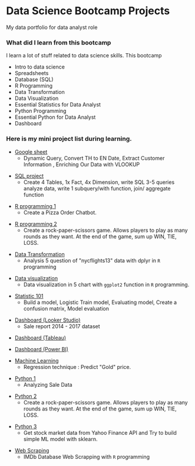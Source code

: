 # Data Science Bootcamp Projects
My data portfolio for data analyst role

### What did I learn from this bootcamp

I learn a lot of stuff related to data science skills. This bootcamp

- Intro to data science
- Spreadsheets
- Database (SQL)
- R Programming
- Data Transformation
- Data Visualization
- Essential Statistics for Data Analyst
- Python Programming
- Essential Python for Data Analyst
- Dashboard


### Here is my mini project list during learning.

<a name="Google-sheet"></a>
- [Google sheet](https://docs.google.com/spreadsheets/d/1dFCHuTX7ymR2x0HnTkc9BtOAQAjqmEXYhRDzH193wyY/edit?usp=sharing)
  - Dynamic Query, Convert TH to EN Date, Extract Customer Information , Enriching Our Data with VLOOKUP

<a name="SQL"></a>
- [SQL project](https://replit.com/@wannayachinsaar/restaurantbatch08sql)
  - Create 4 Tables, 1x Fact, 4x Dimension, write SQL 3-5 queries analyze data, write 1 subquery/with function, join/ aggregate function

<a name="R1"></a>
- [R programming 1](https://replit.com/@wannayachinsaar/Pizzachatbotbatch08R#main.r)
  - Create a Pizza Order Chatbot.

<a name="R2"></a>
- [R programming 2](https://replit.com/@wannayachinsaar/RoShamBobatch08R#main.r)
  - Create a rock-paper-scissors game. Allows players to play as many rounds as they want. At the end of the game, sum up WIN, TIE, LOSS.

<a name="Data-Trans"></a>
- [Data Transformation](https://datalore.jetbrains.com/notebook/9QkRGy5aNsGTjlzfD5G9Mj/K1qqdPbw0JP2AwteKvQxGC)
  - Analysis 5 question of "nycflights13" data with dplyr in `R` programming

<a name="Data-vis"></a>
- [Data visualization](https://drive.google.com/file/d/190k5Vb-BaOaLQwtoet5jTjWF7bOoYfEE/view?usp=sharing)
  - Data visualization in 5 chart with `ggplot2` function in `R` programming.

<a name="Stat"></a>
- [Statistic 101](https://drive.google.com/file/d/1zYR3n0zUlOjz0k52IAczNBqDFGatTt8a/view?usp=sharing)
  - Build a model, Logistic Train model, Evaluating model, Create a confusion matrix, Model evaluation

<a name="Looker"></a>
- [Dashboard (Looker Studio)](https://lookerstudio.google.com/reporting/5804cce3-e40b-4e64-8a0f-a246f45d1769)
  - Sale report 2014 - 2017 dataset

<a name="Tableau"></a>
- [Dashboard (Tableau)](https://public.tableau.com/app/profile/nattapat.lertpiriyametha/viz/Myfirsttableau_16716052889070/Myfirstdashbord)

<a name="Power-BI"></a>
- [Dashboard (Power BI)](https://drive.google.com/file/d/14DEX9qXHbQWnlAJScIBYK6If_Uwg3gJe/view?usp=sharing)

<a name="ML"></a>
- [Machine Learning](https://datalore.jetbrains.com/notebook/9QkRGy5aNsGTjlzfD5G9Mj/bsQPk5y5QQyTgZgEMmSCfV)
  - Regression technique : Predict "Gold" price.

<a name="Python1"></a>
- [Python 1](https://colab.research.google.com/drive/1YdfnBt2axapapaK2KKT2M9HYoKZDumny?usp=sharing)
  - Analyzing Sale Data

<a name="Python2"></a>
- [Python 2](https://colab.research.google.com/drive/1SCnKmMlClJ_qhwxe7X5k1m0lLyqgomUY?usp=sharing)
  - Create a rock-paper-scissors game. Allows players to play as many rounds as they want. At the end of the game, sum up WIN, TIE, LOSS.

<a name="Python3"></a>
- [Python 3](https://colab.research.google.com/drive/1S2YYnu-7qcy6m3tmmQHLQ1NgQzuiMyKO?usp=sharing#scrollTo=kh-FBIrfrvE9) 
  - Get stock market data from Yahoo Finance API and Try to build simple ML model with sklearn.

<a name="Scraping"></a>
- [Web Scraping](https://datalore.jetbrains.com/notebook/9QkRGy5aNsGTjlzfD5G9Mj/WbJEd7M1bPcRFI8xszpLDg)
  - IMDb Database Web Scrapping with `R` programming 
  
